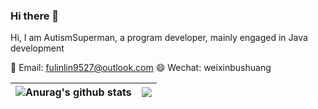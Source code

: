 ### Hi there 👋

Hi, I am AutismSuperman, a program developer, mainly engaged in Java development

📧 Email: fulinlin9527@outlook.com
😄 Wechat: weixinbushuang

| <img align="center" src="https://github-readme-stats.vercel.app/api?username=AutismSuperman&show_icons=true&include_all_commits=true&theme=buefy&hide_border=true" alt="Anurag's github stats" />| <img align="center" src="https://github-readme-stats.vercel.app/api/top-langs/?username=AutismSuperman&layout=compact&theme=buefy&hide_border=true" /> |
| ------------- | ------------- |


<!--
**AutismSuperman/AutismSuperman** is a ✨ _special_ ✨ repository because its `README.md` (this file) appears on your GitHub profile.

Here are some ideas to get you started:

- 🔭 I’m currently working on ...
- 🌱 I’m currently learning ...
- 👯 I’m looking to collaborate on ...
- 🤔 I’m looking for help with ...
- 💬 Ask me about ...
- 📫 How to reach me: ...
- 😄 Pronouns: ...
- ⚡ Fun fact: ...
-->
